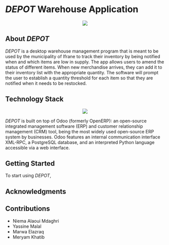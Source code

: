 # _DEPOT_  Warehouse Application


<p align="center">
  <img src="https://github.com/Yass149/warehouse-mana/assets/165490933/65037ff9-bc52-4dbc-8389-a39301b9fcf4"/>
</p>

  
## About _DEPOT_
_DEPOT_ is a desktop warehouse management program that is meant to be used by the municipality of Ifrane to track their inventory by being notified when and which items are low in supply. The app allows users  to amend the status of different items. When new merchandise arrives, they can add it to their inventory list with the appropriate quantity. The software will prompt the user to establish a quantity threshold for each item so that they are notified when it needs to be restocked.
## Technology Stack
<p align="center">
  <img src="https://github.com/Yass149/warehouse-mana/assets/165481332/48ff3803-7cf7-4a65-b231-72066bacaf5d"/>
</p>


_DEPOT_ is built on top of Odoo (formerly OpenERP):
an open-source integrated management software (ERP) and customer relationship management (CRM) tool, being the most widely used open-source ERP system by businesses. Odoo features an internal communication interface XML-RPC, a PostgreSQL database, and an interpreted Python language accessible via a web interface.


## Getting Started 
To start using _DEPOT_,


## Acknowledgments





## Contributions
- Niema Alaoui Mdaghri
- Yassine Malal
- Marwa Elazraq
- Meryam Khatib




